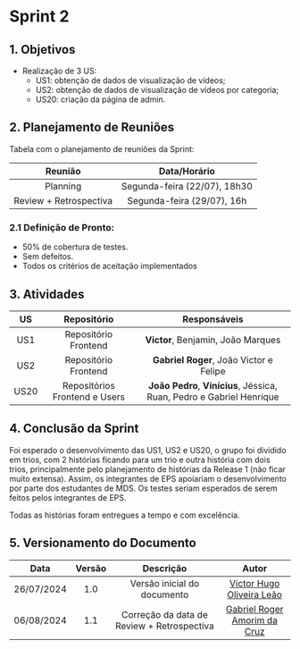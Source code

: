 # Sprint 2

## 1. Objetivos

- Realização de 3 US:
    - US1: obtenção de dados de visualização de vídeos;
    - US2: obtenção de dados de visualização de vídeos por categoria;
    - US20: criação da página de admin.
 
## 2. Planejamento de Reuniões

Tabela com o planejamento de reuniões da Sprint:

| Reunião | Data/Horário |
| :-----: | :----------: |
| Planning | Segunda-feira (22/07), 18h30 |
| Review + Retrospectiva | Segunda-feira (29/07), 16h |

### 2.1 Definição de Pronto:
   - 50% de cobertura de testes.
   - Sem defeitos.
   - Todos os critérios de aceitação implementados 

## 3. Atividades

| US | Repositório | Responsáveis |
| :---: | :---------: | :----------: |
| US1 | Repositório Frontend | **Victor**, Benjamin, João Marques |
| US2 | Repositório Frontend | **Gabriel Roger**, João Victor e Felipe |
| US20 | Repositórios Frontend e Users | **João Pedro**, **Vinícius**, Jéssica, Ruan, Pedro e Gabriel Henrique |

## 4. Conclusão da Sprint

Foi esperado o desenvolvimento das US1, US2 e US20, o grupo foi dividido em trios, com 2 histórias ficando para um trio e outra história com dois trios, principalmente pelo planejamento de histórias da Release 1 (não ficar muito extensa). Assim, os integrantes de EPS apoiariam o desenvolvimento por parte dos estudantes de MDS. Os testes seriam esperados de serem feitos pelos integrantes de EPS.

Todas as histórias foram entregues a tempo e com excelência.

## 5. Versionamento do Documento

| Data | Versão | Descrição | Autor |
| :-----: | :-------------: | :---------------: | :-: |
| 26/07/2024 | 1.0 | Versão inicial do documento | [Victor Hugo Oliveira Leão](https://github.com/victorleaoo) |
| 06/08/2024 | 1.1 | Correção da data de Review + Retrospectiva | [Gabriel Roger Amorim da Cruz](https://github.com/GabrielRoger07) |
